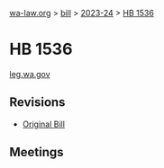 [wa-law.org](/) > [bill](/bill/) > [2023-24](/bill/2023-24/) > [HB 1536](/bill/2023-24/hb/1536/)

# HB 1536
[leg.wa.gov](https://app.leg.wa.gov/billsummary?BillNumber=1536&Year=2023&Initiative=false)

## Revisions
* [Original Bill](1/)

## Meetings